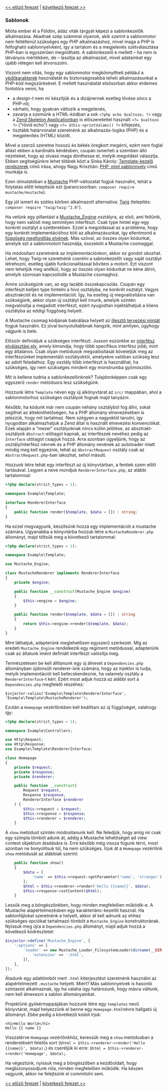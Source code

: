 [<< előző fejezet](08-dependency-injector.md) | [következő fejezet >>](10-dynamic-pages.md)

### Sablonok

Mióta ember él a Földön, ádáz viták tárgyát képezi a sablonkezelők alkalmazása. Akadnak szép számmal olyanok, akik szerint a sablonmotor nem feltétlenül szükséges egy PHP alkalmazáshoz, mivel maga a PHP is felfogható sablonnyelvként, így a tartalom és a megjelenés szétválasztása PHP-ban is egyszerűen megoldható. A sablonkezelő e mellett – ha nem is látványos mértékben, de – lassítja az alkalmazást, mivel adatainkat egy újabb rétegen kell átvonszolni.

Viszont nem vitás, hogy egy sablonmotor megkönnyítheti például a [védőkarakterek](https://hu.wikipedia.org/wiki/Felold%C3%B3jel_(informatika)) használatát és biztonságosabbá teheti alkalmazásunkat a PHP-kód megszűrésével. E mellett használatát elsősorban akkor érdemes fontolóra venni, ha
- a design-t nem mi készítjük és a dizájnernek esetleg lövése sincs a PHP-ról,
- várható, hogy gyakran változik a megjelenés,
- zavarja a szemünk a HTML-kódban a sok `<?php echo $valtozo; ?>` vagy a [Zend Skeleton Applicationban](https://github.com/zendframework/ZendSkeletonApplication/blob/master/module/Application/view/layout/layout.phtml) is előszeretettel használt `<?= $valtozo ?>` ("rövid echo") vagy `<?= $this->printValami() ?>` kifejezés,
- tisztább határvonalat szeretnénk az alkalmazás-logika (PHP) és a megjelenítés (HTML) között.

Mivel a szerző szeretne hosszú és békés öregkort megérni, ezért nem foglal állást ebben a kardinális kérdésben, csupán ismerteti a szemben álló nézeteket, hogy az olvasó maga dönthesse el, melyik megoldást választja. Ebben segítségünkre lehet többek közt a Sinka Károly: [Template-kezelő rendszerek](https://blog.fps.hu/template-kezelo-rendszerek/) című írása, ahogy Nagy Krisztián: [PHP, mint sablonnyelv](https://deadlime.hu/2006/07/28/php-mint-sablonnyelv/) című munkája is.

Ezen útmutatóban a [Mustache](https://github.com/bobthecow/mustache.php) PHP-változatát fogjuk használni, tehát a folytatás előtt telepítsük ezt (parancssorban: `composer require mustache/mustache`).

Egy jól ismert és széles körben alkalmazott alternatíva: [Twig](http://twig.sensiolabs.org/) (telepítés: `composer require "twig/twig:^2.0"`).

Ha vetünk egy pillantást a  [Mustache_Engine](https://github.com/bobthecow/mustache.php/blob/master/src/Mustache/Engine.php) osztályra, az első, ami feltűnik, hogy nem valósít meg semmilyen interfészt. Csak type hintel egy-egy konkrét osztályt a szetterekben. Ezzel a megoldással az a probléma, hogy egy konkrét implementációhoz köti az alkalmazásunkat, így ellentmond a [függőség megfordítás elvének](https://reiteristvan.wordpress.com/2011/09/17/s-o-l-i-d-objektum-orientlt-tervezsi-elvek-5-dip/). Más szóval, az összes olyan kódunkat, amelyik ezt a sablonmotort használja, összeköti a Mustache csomaggal.

Ha módosítani szeretnénk az implementációnkon, akkor ez gondot okozhat. Lehet, hogy Twig-re szeretnénk cserélni a sablonkezelőt vagy saját osztályt létrehozni, esetleg újabb funkcionalitással bővíteni a motort. Ezt viszont nem tehetjük meg anélkül, hogy az összes olyan kódunkat ne kéne átírni, amelyik szorosan kapcsolódik a Mustache csomaghoz.

Amire szükségünk van, az egy lazább összekapcsolás. Csupán egy interfészt kelljen type hintelni a hívó osztályba, ne konkrét osztályt. Vagyis absztrakciót és ne implementációt. Így, ha esetleg új megvalósításra van szükségünk, akkor olyan új osztályt kell írnunk, amelyik szintén megvalósítja a megadott interfészt, ezért nyugodtan injektálhatjuk a kliens osztályba az eddigi függőség helyett.

A Mustache csomag kódjának babrálása helyett az [illesztő tervezési mintát](https://hu.wikipedia.org/wiki/Illeszt%C5%91_programtervez%C3%A9si_minta) fogjuk használni. Ez jóval bonyolultabbnak hangzik, mint amilyen, úgyhogy vágjunk is bele.

Először definiáljuk a szükséges interfészt. Jusson eszünkbe az [interfész elválasztási elv](http://www.clean-code-developer.hu/interface-segregation-principle-isp/), amely kimondja, hogy több specifikus interfész jobb, mint egy általános. Csak olyan metódusok megvalósítását követeljük meg az interfészünket implementáló osztályoktól, amelyekre valóban szükség lesz az adott feladathoz. Egy osztály több interfészt is használhat, ha szükséges, így nem szükséges mindent egy monstrumba gyömöszölni.

Mit is kellene tudnia a sablonkezelőnknek? Tulajdonképpen csak egy egyszerű `render` metódusra lesz szükségünk.

Hozzunk létre `Template` néven egy új alkönyvtárat az `src/` mappában, ahol a sablonmotorhoz szükséges osztályok fognak majd tanyázni.

Később, ha kódunk már nem csupán néhány osztályból fog állni, sokat segíthet az áttekinthetőségen, ha a PHP állomány elnevezésében is jelezzük, hogy mit tartalmaz. Nem szégyen a nagyoktól tanulni, így nyugodtan alkalmazhatjuk a Zend által is használt elnevezési konvenciókat. Ezek alapján a "mezei" osztályoknak nincs külön jelölése, az absztrakt-osztályok `Abstract`-előtagot kapnak, az interfészek nevéhez pedig az `Interface` utótagot csapjuk hozzá. Arra azonban ügyeljünk, hogy az osztály/interfész névnek és a PHP állomány nevének az autoloader miatt mindig meg kell egyeznie, tehát az `AbstractRequest` osztály csak az `AbstractRequest.php`-ban lakozhat, sehol másutt.

Hozzunk létre tehát egy interfészt az új könyvtárban, a fentiek szem előtt tartásával. Legyen a neve mondjuk `RendererInterface.php`, az alábbi tartalommal:

```php
<?php declare(strict_types = 1);

namespace Example\Template;

interface RendererInterface
{
    public function render($template, $data = []) : string;
}
```

Ha ezzel megvagyunk, készítsünk hozzá egy implementációt a mustache számára. Ugyanabba a könyvtárba hozzuk létre a `MustacheRenderer.php` állományt, majd töltsük meg a következő tartalommal:

```php
<?php declare(strict_types = 1);

namespace Example\Template;

use Mustache_Engine;

class MustacheRenderer implements RendererInterface
{
    private $engine;

    public function __construct(Mustache_Engine $engine)
    {
        $this->engine = $engine;
    }

    public function render($template, $data = []) : string
    {
        return $this->engine->render($template, $data);
    }
}
```

Mint láthatjuk, adapterünk meglehetősen egyszerű szerkezet. Míg az eredeti `Mustache_Engine` rendelkezik egy regiment metódussal, adapterünk csak az általunk imént definiált interfészt valósítja meg.

Természetesen be kell állítanunk egy új álnevet a `Dependencies.php` állományban újdonsült renderer-ünk számára, hogy az injektor is tudja, melyik implementációt kell befecskendeznie, ha valamely osztály a `RendererInterface`-t kéri. Ezért most adjuk hozzá az alábbi sort a `Dependencies.php` megfelelő részéhez:

`$injector->alias('Example\Template\RendererInterface', 'Example\Template\MustacheRenderer');`

Ezután a `Homepage` vezérlőnkben kell beállítani az új függőséget, valahogy így:

```php
<?php declare(strict_types = 1);

namespace Example\Controllers;

use Http\Request;
use Http\Response;
use Example\Template\RendererInterface;

class Homepage
{
    private $request;
    private $response;
    private $renderer;

    public function __construct(
        Request $request,
        Response $response,
        RendererInterface $renderer
    ) {
        $this->request = $request;
        $this->response = $response;
        $this->renderer = $renderer;
    }


```

A `show` metódust szintén módosítanunk kell. Ne feledjük, hogy amíg mi csak egy szimpla tömböt adunk át, addig a Mustache lehetőséget ad view context objektum átadására is. Erre később még vissza fogunk térni, most azonban ne bonyolítsuk túl, ha nem szükséges. Írjuk át a `Homepage` vezérlőnk `show` metódusát az alábbiak szerint:

```php
    public function show()
    {
        $data = [
            'name' => $this->request->getParameter('name', 'stranger'),
        ];
        $html = $this->renderer->render('Hello {{name}}', $data);
        $this->response->setContent($html);
    }
```

Lessük meg a böngészőnkben, hogy minden megfelelően működik-e. A Mustache alapértelmezésben egy karakterlánc-kezelőt használ. Ha sablonfájlokat szeretnénk e helyett, akkor át kell adnunk az ehhez szükséges opciókat tartalmazó tömböt a `Mustache_Engine` konstruktorának. Nyissuk meg újra a `Dependencies.php` állományt, majd adjuk hozzá a következő kódrészletet:

```php
$injector->define('Mustache_Engine', [
    ':options' => [
        'loader' => new Mustache_Loader_FilesystemLoader(dirname(__DIR__) . '/templates', [
            'extension' => '.html',
        ]),
    ],
]);
```

Átadunk egy adattömböt mert `.html` kiterjesztést szeretnénk használni az alapértelmezett `.mustache` helyett. Miért? Más sablonnyelvek is hasonló szintaxist alkalmaznak, így ha valaha úgy határozunk, hogy másra váltunk, nem kell átnevezni a sablon állományainkat.

Projektünk gyökérmappájában hozzunk létre egy `templates` nevű könyvtárat, majd helyezzünk el benne egy `Homepage.html`névre hallgató új állományt. Ebbe pedig a következő kódot írjuk:

```
<h1>Hello World</h1>
Hello {{ name }}
```

Visszatérve `Homepage` vezérlőnkhöz, keressük meg a `show` metódusban a renderelésért felelős sort (`$html = $this->renderer->render('Hello {{name}}', $data);`) és cseréljük ki erre: `$html = $this->renderer->render('Homepage', $data);`.

Ha végeztünk, nyissuk meg a böngészőben a kezdőoldalt, hogy megbizonyosodjunk róla, minden megfelelően működik. Ha készen vagyunk, akkor ne felejtsünk el commitolni sem.

[<< előző fejezet](08-dependency-injector.md) | [következő fejezet >>](10-dynamic-pages.md)
